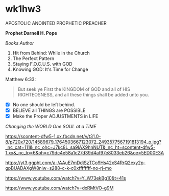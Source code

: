 # wk1hw3

APOSTOLIC ANOINTED PROPHETIC PREACHER

**Prophet Darnell H. Pope**

*Books Author*


1. Hit from Behind: While in the Church
1. The Perfect Pattern
1. Staying F.O.C.U.S. with GOD
1. Knowing GOD: It's Time for Change

Matthew 6:33:

> But seek ye First the KINGDOM of GOD and all of HIS RIGHTEOSNESS, and all these things shall be added unto you.

- [x] No one should be left behind.
- [x] BELIEVE all THINGS are POSSIBLE
- [x] Make the Proper ADJUSTMENTS in LIFE

*Changing the WORLD One SOUL at a TIME*

https://scontent-dfw5-1.xx.fbcdn.net/v/t31.0-8/p720x720/14589679_1764503667123072_2493577567191813194_o.jpg?_nc_cat=111&_nc_ohc=J7kc8L_sa9IAX9hnNUT&_nc_ht=scontent-dfw5-1.xx&_nc_tp=6&oh=c79dc4e58a1c27d39d4af97e8033eb26&oe=5ED00E3A

https://yt3.ggpht.com/a-/AAuE7mDdjSzTCo9Hs42xS4RrQ2exy2p-gpBUADAXgW8niw=s288-c-k-c0xffffffff-no-rj-mo

https://www.youtube.com/watch?v=Y_W73ekBg10&t=41s

https://www.youtube.com/watch?v=dxRMtVO-g9M